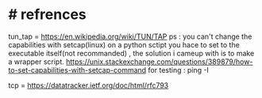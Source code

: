 # # refrences
tun_tap = https://en.wikipedia.org/wiki/TUN/TAP
ps : you can't change the capabilities with setcap(linux) on a python sctipt you hace to set 
to the executable itself(not recommanded) , the solution i cameup with is to make a wrapper
script.
https://unix.stackexchange.com/questions/389879/how-to-set-capabilities-with-setcap-command
for testing :
ping -I <name of tun> <adress on that tunnel> 

tcp = https://datatracker.ietf.org/doc/html/rfc793


